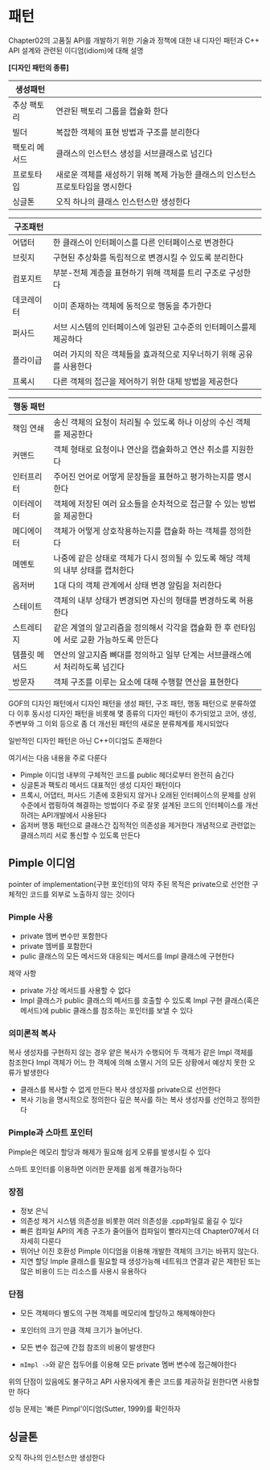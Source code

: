 # 패턴

Chapter02의 고품질 API를 개발하기 위한 기술과 정책에 대한 내
디자인 패턴과 C++ API 설계와 관련된 이디엄(idiom)에 대해 설명

__[디자인 패턴의 종류]__

|__생성패턴__||
| ---- | ---- |
|추상 팩토리| 연관된 팩토리 그룹을 캡슐화 한다|
|빌더|복잡한 객체의 표현 방법과 구조를 분리한다|
|팩토리 메서드|클래스의 인스턴스 생성을 서브클래스로 넘긴다|
|프로토타입|새로운 객체를 새성하기 위해 복제 가능한 클래스의 인스턴스 프로토타입을 명시한다|
|싱글톤|오직 하나의 클래스 인스턴스만 생성한다|

|__구조패턴__||
|---|---|
|어댑터|한 클래스이 인터페이스를 다른 인터페이스로 변경한다|
|브릿지|구현된 추상화를 독립적으로 변경시킬 수 있도록 분리한다|
|컴포지트|부분-전체 계층을 표현하기 위해 객체를 트리 구조로 구성한다|
|데코레이터|이미 존재하는 객체에 동적으로 행동을 추가한다|
|퍼사드|서브 시스템의 인터페이스에 일관된 고수준의 인터페이스를제 제공하다|
|플라이급|여러 가지의 작은 객체들을 효과적으로 지우너하기 위해 공유를 사용한다|
|프록시|다른 객체의 접근을 제어하기 위한 대체 방법을 제공한다|

| 행동 패턴     |                                                              |
| ------------- | ------------------------------------------------------------ |
| 책임 연쇄     | 송신 객체의 요청이 처리될 수 있도록 하나 이상의 수신 객체를 제공한다 |
| 커맨드        | 객체 형태로 요청이나 연산을 캡슐화하고 연산 취소를 지원한다  |
| 인터프리터    | 주어진 언어로 어떻게 문장들을 표현하고 평가하는지를 명시한다 |
| 이터레이터    | 객체에 저장된 여러 요소들을 순차적으로 접근할 수 있는 방법을 제공한다 |
| 메디에이터    | 객체가 어떻게 상호작용하는지를 캡슐화 하는 객체를 정의한다   |
| 메멘토        | 나중에 같은 상태로 객체가 다시 정의될 수 있도록 해당 객체의 내부 상태를 캡처한다 |
| 옵저버        | 1대 다의 객체 관계에서 상태 변경 알림을 처리한다             |
| 스테이트      | 객체의 내부 상태가 변경되면 자신의 형태를 변경하도록 허용한다 |
| 스트레티지    | 같은 계열의 알고리즘을 정의해서 각각을 캡슐화 한 후 런타임에 서로 교환 가능하도록 만든다 |
| 템플릿 메서드 | 연산의 알고지즘 뼈대를 정의하고 일부 단계는 서브클래스에서 처리하도록 넘긴다 |
| 방문자        | 객체 구조를 이루는 요소에 대해 수행할 연산을 표현한다        |

GOF의 디자인 패턴에서 디자인 패턴을 생성 패턴, 구조 패턴, 행동 패턴으로 분류하였다
이후 동시성 디자인 패턴을 비롯해 몇 종류의 디자인 패턴이 추가되었고 코어, 생성, 주변부와 그 이외 등으로 좀 더 개선된 패턴의 새로운 분류체계를 제시되었다

일반적인 디자인 패턴은 아닌 C++이디엄도 존재한다

여기서는 다음 내용을 주로 다룬다

- Pimple 이디엄
  내부의 구체적인 코드를 public 헤더로부터 완전히 숨긴다
- 싱글톤과 팩토리 메서드
  대표적인 생성 디자인 패턴이다
- 프록시, 어댑터, 퍼사드
  기존에 호환되지 않거나 오래된 인터페이스의 문제를 상위 수준에서 랩핑하여 해결하는 방법이다
  주로 잘못 설계된 코드의 인터페이스를 개선하려는 API개발에서 사용된다
- 옵저버
  행동 패턴으로 클래스간 집적적인 의존성을 제거한다
  개념적으로 관련없는 클래스끼리 서로 통신할 수 있도록 만든다



## Pimple 이디엄

pointer of implementation(구현 포인터)의 약자
주된 목적은 private으로 선언한 구체적인 코드를 외부로 노출하지 않는 것이다

### Pimple 사용

- private 멤버 변수만 포함한다
- private 멤버를 포함한다
- pulic 클래스의 모든 메서드와 대응되는 메서드를 Impl 클래스에 구현한다

제약 사항

- private 가상 메서드를 사용할 수 없다
- Impl 클래스가 public 클래스의 메서드를 호출할 수 있도록 Impl 구현 클래스(혹은 메서드)에 public 클래스를 참조하는 포인터를 보낼 수 있다

### 의미론적 복사

복사 생성자를 구현하지 않는 경우 얕은 복사가 수행되어 두 객체가 같은 Impl 객체를 참조한다 Impl 객체가 어느 한 객체에 의해 소멸시 거의 모든 상황에서 예상치 못한 오류가 발생한다

- 클래스를 복사할 수 없게 만든다
  복사 생성자를 private으로 선언한다
- 복사 기능을 명시적으로 정의한다
  깊은 복사를 하는 복사 생성자를 선언하고 정의한다

### Pimple과 스마트 포인터

Pimple은 메모리 할당과 해제가 필요해 쉽게 오류를 발생시킬 수 있다

스마트 포인터를 이용하면 이러한 문제를 쉽게 해결가능하다

### 장점

- 정보 은닉
- 의존성 제거
  시스템 의존성을 비롯한 여러 의존성을 .cpp파일로 옮길 수 있다
- 빠른 컴파일
  API의 계층 구조가 줄어들어 컴파일이 빨라지는데 Chapter07에서 더 자세히 다룬다
- 뛰어난 이진 호환성
  Pimple 이디엄을 이용해 개발한 객체의 크기는 바뀌지 않는다.
- 지연 할당
  Imple 클래스를 필요할 때 생성가능해 네트워크 연결과 같은 제한된 또는 많은 비용이 드는 리소스를 사용시 유용하다

### 단점

- 모든 객체마다 별도의 구현 객체를 메모리에 할당하고 해제해야한다

- 포인터의 크기 만큼 객체 크기가 늘어난다. 

- 모든 변수 접근에 간접 참조의 비용이 발생한다
- `mImpl ->`와 같은 접두어를 이용해 모든 private 멤버 변수에 접근해야한다

위의 단점이 있음에도 불구하고 API 사용자에게 좋은 코드를 제공하길 원한다면 사용할만 하다

성능 문제는 '빠른 Pimpl'이디엄(Sutter, 1999)를 확인하자



## 싱글톤

오직 하나의 인스턴스만 생성한다



























